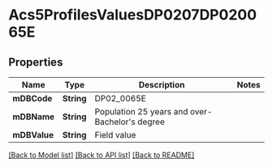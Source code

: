 # Acs5ProfilesValuesDP0207DP020065E

## Properties
Name | Type | Description | Notes
------------ | ------------- | ------------- | -------------
**mDBCode** | **String** | DP02_0065E | 
**mDBName** | **String** | Population 25 years and over- Bachelor&#39;s degree | 
**mDBValue** | **String** | Field value | 

[[Back to Model list]](../README.md#documentation-for-models) [[Back to API list]](../README.md#documentation-for-api-endpoints) [[Back to README]](../README.md)


